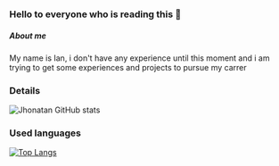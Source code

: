 ### Hello to everyone who is reading this 👋

##### About me
My name is Ian, i don't have any experience until this moment and i am trying to get some experiences and projects to pursue my carrer

### Details
![Jhonatan GitHub stats](https://github-readme-stats.vercel.app/api?username=Ian2101&show_icons=true&theme=dracula)

### Used languages
[![Top Langs](https://github-readme-stats.vercel.app/api/top-langs/?username=Ian2101)](https://github.com/anuraghazra/github-readme-stats)
